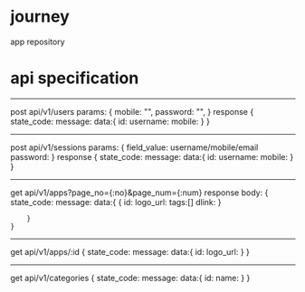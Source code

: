 # journey
app repository


# api specification

---------------------
post api/v1/users
	params:
	{
		mobile: "",
		password: "",
	}
	response
	{
		state_code:
		message:
		data:{
			id: 
			username:
			mobile:
		}
	}

---------------------
post api/v1/sessions
	params:
	{
		field_value: username/mobile/email
		password:
	}
	response
	{
		state_code:
		message:
		data:{
			id: 
			username:
			mobile:
		}
	}

---------------------
get api/v1/apps?page_no={:no}&page_num={:num}
response body:
	{
		state_code: 
		message:
		data:{
			{
				id:
				logo_url:
				tags:[]
				dlink:
			}

		}
	}

---------------------
get api/v1/apps/:id
	{
		state_code: 
		message:
		data:{
			id:
			logo_url:
		}
	}

---------------------
get api/v1/categories
	{
		state_code: 
		message:
		data:{
			id:
			name:
		}
	}

<!-- get api/v1/categories/:id -->

